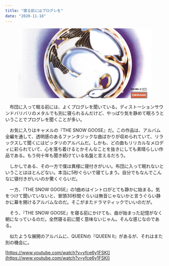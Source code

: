 ```yaml
---
title: "寝る前にはプログレを"
date: "2020-11-18"
---
```


<figure>

![](assets/n2408ba7c8cf0_08bf9005b0e93b16fa6501e5049658ba.jpg)

</figure>

　布団に入って眠る前には、よくプログレを聞いている。ディストーションサウンドバリバリのメタルでも別に寝られるんだけど、やっぱり気を静めて眠ろうということでプログレを聞くことが多い。

　お気に入りはキャメルの『THE SNOW GOOSE』だ。この作品は、アルバム全編を通して、透明感のあるファンタジックな曲ばかりが収められていて、リラックスして聞くにはピッタリのアルバムだ。しかも、どの曲もリリカルなメロディに彩られていて、心を落ち着けるとかそんなことを抜きにしても素晴らしい作品である。もう何十年も聞き続けている名盤と言えるだろう。

　しかしである、その一方で僕は異様に寝付きがいい。布団に入って眠れないということはほとんどない。本当に5秒ぐらいで寝てしまう。自分でもなんでこんなに寝付きがいいのか驚くぐらいだ。

　一方、『THE SNOW GOOSE』の1曲めはイントロがとても静かに始まる。気をつけて聞いていないと、冒頭30秒間ぐらいは無音じゃないかと言うぐらい静かに幕を開けるアルバムなのだ。そこがまたドラマティックでいいのだが。

　そう、『THE SNOW GOOSE』を寝る前にかけても、曲が始まった記憶がなく朝になっているのだ。全然寝る前に聞く意味ないじゃん。そんな感じなのである。

　似たような展開のアルバムに、QUEENの『QUEEN II』があるが、それはまた別の機会に。

[https://www.youtube.com/watch?v=yfce6y1FSKI](https://www.youtube.com/watch?v=yfce6y1FSKI)
